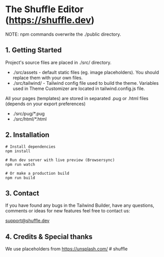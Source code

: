 # The Shuffle Editor (https://shuffle.dev)

NOTE: npm commands overwrite the ./public directory.

## 1. Getting Started

Project's source files are placed in ./src/ directory. 
* ./src/assets - default static files (eg. image placeholders). You should replace them with your own files.
* ./src/tailwind/ - Tailwind config file used to build the theme. Variables used in Theme Customizer are located in tailwind.config.js file.

All your pages (templates) are stored in separated .pug or .html files (depends on your export preferences)
* ./src/pug/*.pug 
* ./src/html/*.html 

## 2. Installation

```
# Install dependencies
npm install 

# Run dev server with live preview (Browsersync)
npm run watch

# Or make a production build 
npm run build
```

## 3. Contact

If you have found any bugs in the Tailwind Builder, have any questions, 
comments or ideas for new features feel free to contact us:

support@shuffle.dev

## 4. Credits & Special thanks

We use placeholders from https://unsplash.com/
#   s h u f f l e  
 